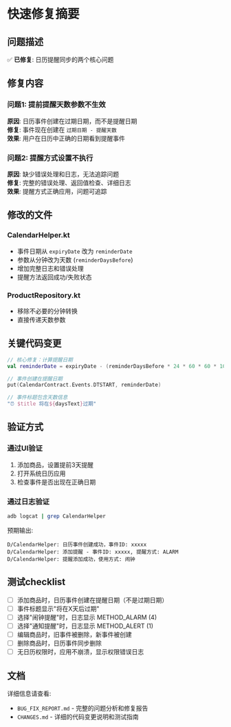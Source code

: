 # 快速修复摘要

## 问题描述
✅ **已修复**: 日历提醒同步的两个核心问题

## 修复内容

### 问题1: 提前提醒天数参数不生效
**原因**: 日历事件创建在过期日期，而不是提醒日期  
**修复**: 事件现在创建在 `过期日期 - 提醒天数`  
**效果**: 用户在日历中正确的日期看到提醒事件

### 问题2: 提醒方式设置不执行
**原因**: 缺少错误处理和日志，无法追踪问题  
**修复**: 完整的错误处理、返回值检查、详细日志  
**效果**: 提醒方式正确应用，问题可追踪

## 修改的文件

### CalendarHelper.kt
- 事件日期从 `expiryDate` 改为 `reminderDate` 
- 参数从分钟改为天数 (`reminderDaysBefore`)
- 增加完整日志和错误处理
- 提醒方法返回成功/失败状态

### ProductRepository.kt  
- 移除不必要的分钟转换
- 直接传递天数参数

## 关键代码变更

```kotlin
// 核心修复：计算提醒日期
val reminderDate = expiryDate - (reminderDaysBefore * 24 * 60 * 60 * 1000L)

// 事件创建在提醒日期
put(CalendarContract.Events.DTSTART, reminderDate)

// 事件标题包含天数信息
"⏰ $title 将在${daysText}过期"
```

## 验证方式

### 通过UI验证
1. 添加商品，设置提前3天提醒
2. 打开系统日历应用
3. 检查事件是否出现在正确日期

### 通过日志验证
```bash
adb logcat | grep CalendarHelper
```

预期输出:
```
D/CalendarHelper: 日历事件创建成功，事件ID: xxxxx
D/CalendarHelper: 添加提醒 - 事件ID: xxxxx, 提醒方式: ALARM
D/CalendarHelper: 提醒添加成功，使用方式: 闹钟
```

## 测试checklist

- [ ] 添加商品时，日历事件创建在提醒日期（不是过期日期）
- [ ] 事件标题显示"将在X天后过期"
- [ ] 选择"闹钟提醒"时，日志显示 METHOD_ALARM (4)
- [ ] 选择"通知提醒"时，日志显示 METHOD_ALERT (1)  
- [ ] 编辑商品时，旧事件被删除，新事件被创建
- [ ] 删除商品时，日历事件同步删除
- [ ] 无日历权限时，应用不崩溃，显示权限错误日志

## 文档

详细信息请查看:
- `BUG_FIX_REPORT.md` - 完整的问题分析和修复报告
- `CHANGES.md` - 详细的代码变更说明和测试指南
